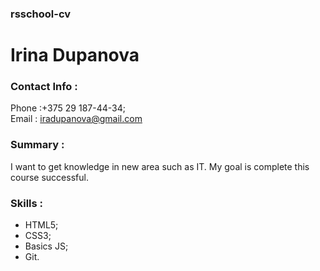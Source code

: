 ### rsschool-cv

# Irina Dupanova

### Contact Info :

Phone :+375 29 187-44-34;                                                                                                                     
Email : iradupanova@gmail.com

### Summary :

I want to get knowledge in new area such as IT. My goal is complete this course successful.

### Skills :

* HTML5;
* CSS3;
* Basics JS;
* Git.


